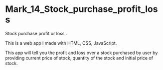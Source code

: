 # Mark_14_Stock_purchase_profit_loss
Stock purchase profit or loss .

This is a web app I made with HTML, CSS, JavaScript. 

This app will tell you the profit and loss over a stock purchased by user by providing current price of stock, quantity of the stock and initial price of stock.
